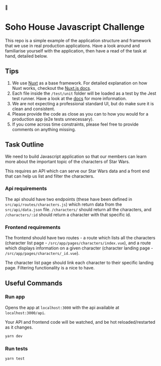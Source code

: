 🚀

# Soho House Javascript Challenge

This repo is a simple example of the application structure and framework that we use in real production applications. Have a look around and familiarise yourself with the application, then have a read of the task at hand, detailed below.

## Tips

1. We use [Nuxt](https://github.com/nuxt/nuxt.js) as a base framework. For detailed explanation on how Nuxt works, checkout the [Nuxt.js docs](https://nuxtjs.org/guide).
2. Each file inside the `/test/unit` folder will be loaded as a test by the Jest test runner. Have a look at the [docs](https://facebook.github.io/jest/docs) for more information.
3. We are not expecting a professional standard UI, but do make sure it is clean and consistent.
4. Please provide the code as close as you can to how you would for a production app (e2e tests unnecessary).
5. If you come across time constraints, please feel free to provide comments on anything missing.

## Task Outline

We need to build Javascript application so that our members can learn more about the important topic of the characters of Star Wars.

This requires an API which can serve our Star Wars data and a front end that can help us list and filter the characters.

### Api requirements

The api should have two endpoints (these have been defined in `src/api/routes/characters.js`) which return data from the `src/api/data.json` file. `/characters/` should return all the characters, and `/characters/:id` should return a character with that specific id.

### Frontend requirements

The frontend should have two routes - a route which lists all the characters (character list page - `/src/app/pages/characters/index.vue`), and a route which displays information on a given character (character landing page - `/src/app/pages/characters/_id.vue`). 

The character list page should link each character to their specific landing page. Filtering functionality is a nice to have.

## Useful Commands

### Run app

Opens the app at `localhost:3000` with the api available at `localhost:3000/api`.

Your API and frontend code will be watched, and be hot reloaded/restarted as it changes.

```bash
yarn dev
```

### Run tests

```bash
yarn test
```
